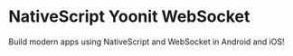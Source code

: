 # NativeScript Yoonit WebSocket

Build modern apps using NativeScript and WebSocket in Android and iOS!
